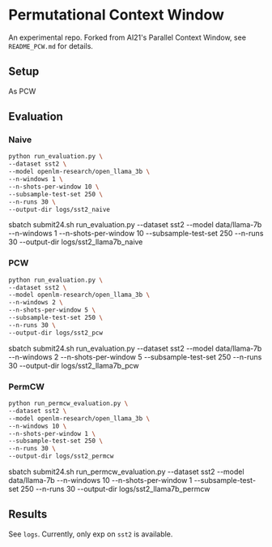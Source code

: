 # Permutational Context Window

An experimental repo. Forked from AI21's Parallel Context Window, see `README_PCW.md` for details.

## Setup

As PCW

## Evaluation


### Naive

```bash
python run_evaluation.py \
--dataset sst2 \
--model openlm-research/open_llama_3b \
--n-windows 1 \
--n-shots-per-window 10 \
--subsample-test-set 250 \
--n-runs 30 \
--output-dir logs/sst2_naive
```

sbatch submit24.sh run_evaluation.py --dataset sst2 --model data/llama-7b --n-windows 1 --n-shots-per-window 10 --subsample-test-set 250 --n-runs 30 --output-dir logs/sst2_llama7b_naive

### PCW

```bash
python run_evaluation.py \
--dataset sst2 \
--model openlm-research/open_llama_3b \
--n-windows 2 \
--n-shots-per-window 5 \
--subsample-test-set 250 \
--n-runs 30 \
--output-dir logs/sst2_pcw
```

sbatch submit24.sh run_evaluation.py --dataset sst2 --model data/llama-7b --n-windows 2 --n-shots-per-window 5 --subsample-test-set 250 --n-runs 30 --output-dir logs/sst2_llama7b_pcw

### PermCW

```bash
python run_permcw_evaluation.py \
--dataset sst2 \
--model openlm-research/open_llama_3b \
--n-windows 10 \
--n-shots-per-window 1 \
--subsample-test-set 250 \
--n-runs 30 \
--output-dir logs/sst2_permcw
```

sbatch submit24.sh run_permcw_evaluation.py --dataset sst2 --model data/llama-7b --n-windows 10 --n-shots-per-window 1 --subsample-test-set 250 --n-runs 30 --output-dir logs/sst2_llama7b_permcw


## Results

See `logs`. Currently, only exp on `sst2` is available.